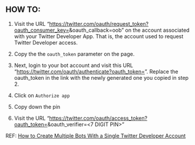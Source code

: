 ## HOW TO:

1. Visit the URL “https://twitter.com/oauth/request_token?oauth_consumer_key=<YOUR CONSUMER KEY>&oauth_callback=oob” on the account associated with your Twitter Developer App. That is, the account used to request Twitter Developer access.

2. Copy the the `oauth_token` parameter on the page.

3. Next, login to your bot account and visit this URL “https://twitter.com/oauth/authenticate?oauth_token=<NEWLY GENERATED OAUTH TOKEN>”. Replace the oauth_token in the link with the newly generated one you copied in step 2.

4. Click on `Authorize app`

5. Copy down the pin

6. Visit the URL “https://twitter.com/oauth/access_token?oauth_token=<NEWLY GENERATED OAUTH TOKEN>&oauth_verifier=<7 DIGIT PIN>”

REF: [How to Create Multiple Bots With a Single Twitter Developer Account](https://medium.com/geekculture/how-to-create-multiple-bots-with-a-single-twitter-developer-account-529eaba6a576)